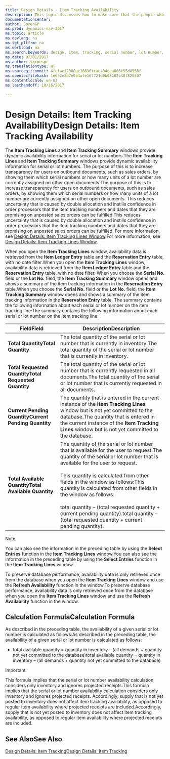 ```yaml
---
title: Design Details - Item Tracking Availability
description: This topic discusses how to make sure that the people who process orders can rely on the availability of serial or lot numbers.
documentationcenter: 
author: SorenGP
ms.prod: dynamics-nav-2017
ms.topic: article
ms.devlang: na
ms.tgt_pltfrm: na
ms.workload: na
ms.search.keywords: design, item, tracking, serial number, lot number, outbound documents
ms.date: 07/01/2017
ms.author: sgroespe
ms.translationtype: HT
ms.sourcegitcommit: 4fefaef7380ac10836fcac404eea006f55d8556f
ms.openlocfilehash: 1e632e2d7e0b4afe167721d0b68102b48f820307
ms.contentlocale: en-nz
ms.lasthandoff: 10/16/2017

---
```

# <a name="design-details-item-tracking-availability"></a><span data-ttu-id="acea1-103">Design Details: Item Tracking Availability</span><span class="sxs-lookup"><span data-stu-id="acea1-103">Design Details: Item Tracking Availability</span></span>
<span data-ttu-id="acea1-104">The **Item Tracking Lines** and **Item Tracking Summary** windows provide dynamic availability information for serial or lot numbers.</span><span class="sxs-lookup"><span data-stu-id="acea1-104">The **Item Tracking Lines** and **Item Tracking Summary** windows provide dynamic availability information for serial or lot numbers.</span></span> <span data-ttu-id="acea1-105">The purpose of this is to increase transparency for users on outbound documents, such as sales orders, by showing them which serial numbers or how many units of a lot number are currently assigned on other open documents.</span><span class="sxs-lookup"><span data-stu-id="acea1-105">The purpose of this is to increase transparency for users on outbound documents, such as sales orders, by showing them which serial numbers or how many units of a lot number are currently assigned on other open documents.</span></span> <span data-ttu-id="acea1-106">This reduces uncertainty that is caused by double allocation and instills confidence in order processors that the item tracking numbers and dates that they are promising on unposted sales orders can be fulfilled.</span><span class="sxs-lookup"><span data-stu-id="acea1-106">This reduces uncertainty that is caused by double allocation and instills confidence in order processors that the item tracking numbers and dates that they are promising on unposted sales orders can be fulfilled.</span></span> <span data-ttu-id="acea1-107">For more information, see [Design Details: Item Tracking Lines Window](design-details-item-tracking-lines-window.md).</span><span class="sxs-lookup"><span data-stu-id="acea1-107">For more information, see [Design Details: Item Tracking Lines Window](design-details-item-tracking-lines-window.md).</span></span>  
  
<span data-ttu-id="acea1-108">When you open the **Item Tracking Lines** window, availability data is retrieved from the **Item Ledger Entry** table and the **Reservation Entry** table, with no date filter.</span><span class="sxs-lookup"><span data-stu-id="acea1-108">When you open the **Item Tracking Lines** window, availability data is retrieved from the **Item Ledger Entry** table and the **Reservation Entry** table, with no date filter.</span></span> <span data-ttu-id="acea1-109">When you choose the **Serial No.** field or the **Lot No.** field, the **Item Tracking Summary** window opens and shows a summary of the item tracking information in the **Reservation Entry** table.</span><span class="sxs-lookup"><span data-stu-id="acea1-109">When you choose the **Serial No.** field or the **Lot No.** field, the **Item Tracking Summary** window opens and shows a summary of the item tracking information in the **Reservation Entry** table.</span></span> <span data-ttu-id="acea1-110">The summary contains the following information about each serial or lot number on the item tracking line:</span><span class="sxs-lookup"><span data-stu-id="acea1-110">The summary contains the following information about each serial or lot number on the item tracking line:</span></span>  
  
|<span data-ttu-id="acea1-111">Field</span><span class="sxs-lookup"><span data-stu-id="acea1-111">Field</span></span>|<span data-ttu-id="acea1-112">Description</span><span class="sxs-lookup"><span data-stu-id="acea1-112">Description</span></span>|  
|---------------------------------|---------------------------------------|  
|<span data-ttu-id="acea1-113">**Total Quantity**</span><span class="sxs-lookup"><span data-stu-id="acea1-113">**Total Quantity**</span></span>|<span data-ttu-id="acea1-114">The total quantity of the serial or lot number that is currently in inventory.</span><span class="sxs-lookup"><span data-stu-id="acea1-114">The total quantity of the serial or lot number that is currently in inventory.</span></span>|  
|<span data-ttu-id="acea1-115">**Total Requested Quantity**</span><span class="sxs-lookup"><span data-stu-id="acea1-115">**Total Requested Quantity**</span></span>|<span data-ttu-id="acea1-116">The total quantity of the serial or lot number that is currently requested in all documents.</span><span class="sxs-lookup"><span data-stu-id="acea1-116">The total quantity of the serial or lot number that is currently requested in all documents.</span></span>|  
|<span data-ttu-id="acea1-117">**Current Pending Quantity**</span><span class="sxs-lookup"><span data-stu-id="acea1-117">**Current Pending Quantity**</span></span>|<span data-ttu-id="acea1-118">The quantity that is entered in the current instance of the **Item Tracking Lines** window but is not yet committed to the database.</span><span class="sxs-lookup"><span data-stu-id="acea1-118">The quantity that is entered in the current instance of the **Item Tracking Lines** window but is not yet committed to the database.</span></span>|  
|<span data-ttu-id="acea1-119">**Total Available Quantity**</span><span class="sxs-lookup"><span data-stu-id="acea1-119">**Total Available Quantity**</span></span>|<span data-ttu-id="acea1-120">The quantity of the serial or lot number that is available for the user to request.</span><span class="sxs-lookup"><span data-stu-id="acea1-120">The quantity of the serial or lot number that is available for the user to request.</span></span><br /><br /> <span data-ttu-id="acea1-121">This quantity is calculated from other fields in the window as follows:</span><span class="sxs-lookup"><span data-stu-id="acea1-121">This quantity is calculated from other fields in the window as follows:</span></span><br /><br /> <span data-ttu-id="acea1-122">total quantity – (total requested quantity + current pending quantity).</span><span class="sxs-lookup"><span data-stu-id="acea1-122">total quantity – (total requested quantity + current pending quantity).</span></span>|  
  
> [!NOTE]  
>  <span data-ttu-id="acea1-123">You can also see the information in the preceding table by using the **Select Entries** function in the **Item Tracking Lines** window.</span><span class="sxs-lookup"><span data-stu-id="acea1-123">You can also see the information in the preceding table by using the **Select Entries** function in the **Item Tracking Lines** window.</span></span>  
  
<span data-ttu-id="acea1-124">To preserve database performance, availability data is only retrieved once from the database when you open the **Item Tracking Lines** window and use the **Refresh Availability** function in the window.</span><span class="sxs-lookup"><span data-stu-id="acea1-124">To preserve database performance, availability data is only retrieved once from the database when you open the **Item Tracking Lines** window and use the **Refresh Availability** function in the window.</span></span>  
  
## <a name="calculation-formula"></a><span data-ttu-id="acea1-125">Calculation Formula</span><span class="sxs-lookup"><span data-stu-id="acea1-125">Calculation Formula</span></span>  
<span data-ttu-id="acea1-126">As described in the preceding table, the availability of a given serial or lot number is calculated as follows:</span><span class="sxs-lookup"><span data-stu-id="acea1-126">As described in the preceding table, the availability of a given serial or lot number is calculated as follows:</span></span>  
  
* <span data-ttu-id="acea1-127">total available quantity = quantity in inventory – (all demands + quantity not yet committed to the database)</span><span class="sxs-lookup"><span data-stu-id="acea1-127">total available quantity = quantity in inventory – (all demands + quantity not yet committed to the database)</span></span>  
  
> [!IMPORTANT]  
>  <span data-ttu-id="acea1-128">This formula implies that the serial or lot number availability calculation considers only inventory and ignores projected receipts.</span><span class="sxs-lookup"><span data-stu-id="acea1-128">This formula implies that the serial or lot number availability calculation considers only inventory and ignores projected receipts.</span></span> <span data-ttu-id="acea1-129">Accordingly, supply that is not yet posted to inventory does not affect item tracking availability, as opposed to regular item availability where projected receipts are included.</span><span class="sxs-lookup"><span data-stu-id="acea1-129">Accordingly, supply that is not yet posted to inventory does not affect item tracking availability, as opposed to regular item availability where projected receipts are included.</span></span>  
  
## <a name="see-also"></a><span data-ttu-id="acea1-130">See Also</span><span class="sxs-lookup"><span data-stu-id="acea1-130">See Also</span></span>  
[<span data-ttu-id="acea1-131">Design Details: Item Tracking</span><span class="sxs-lookup"><span data-stu-id="acea1-131">Design Details: Item Tracking</span></span>](design-details-item-tracking.md)
